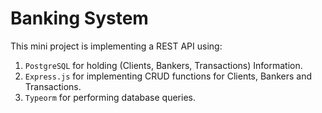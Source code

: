 # Banking System

This mini project is implementing a REST API using:

1. `PostgreSQL` for holding (Clients, Bankers, Transactions) Information.
2. `Express.js` for implementing CRUD functions for Clients, Bankers and Transactions.
3. `Typeorm` for performing database queries.
